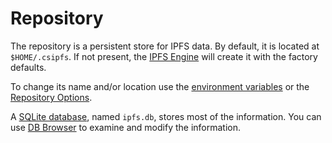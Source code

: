 ﻿# Repository

The repository is a persistent store for IPFS data. By default, it is located at `$HOME/.csipfs`.  If not present, the [IPFS Engine](xref:Ipfs.Engine.IpfsEngine) will create it with the factory defaults.

To change its name and/or location use the [environment variables](envvars.md) or the [Repository Options](xref:Ipfs.Engine.RepositoryOptions).

A [SQLite database](https://sqlite.org/), named `ipfs.db`, stores most of the information.  You can use [DB Browser](http://sqlitebrowser.org/) to examine and modify the information.
